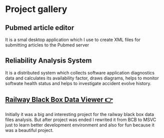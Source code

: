 # Project gallery

## Pubmed article editor
It is a smal desktop application which I use to create XML files for submitting articles to the Pubmed server

## Reliability Analysis System
It is a distributed system which collects software application diagnostics data and calculates its availability factor, draws diagrams, helps to monitor softwate health status and helps to investigate accident evolve history.

## [Railway Black Box Data Viewer :point_right:](Articles/01_Railway_BB/Article.md)
Initially it was a big and interesting project for the railway black box data files analysis. But after project was ended I rewrited it from BCB to MSVC just to learn better development environment and also for fun because it was a beautiful project.
